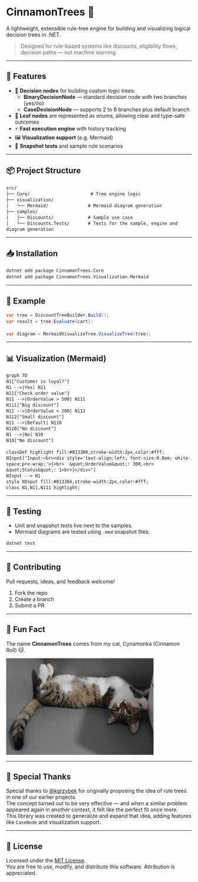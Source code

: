 # CinnamonTrees 🌳

A lightweight, extensible rule-tree engine for building and visualizing logical decision trees in .NET.

> Designed for rule-based systems like discounts, eligibility flows, decision paths — not machine learning.

---

## 🚀 Features

- 🧠 **Decision nodes** for building custom logic trees:
  - **BinaryDecisionNode** — standard decision node with two branches (yes/no)
  - **CaseDecisionNode** — supports 2 to 8 branches plus default branch
- 🍃 **Leaf nodes** are represented as enums, allowing clear and type-safe outcomes
- ⚡ **Fast execution engine** with history tracking
- 🖼️ **Visualization support** (e.g. Mermaid)
- 🧪 **Snapshot tests** and sample rule scenarios

---

## 📦 Project Structure

```
src/
├── Core/                       # Tree engine logic
├── visualization/
│   └── Mermaid/               # Mermaid diagram generation
├── samples/
│   ├── Discounts/             # Sample use case
│   └── Discounts.Tests/       # Tests for the sample, engine and diagram generation
```

---

## 📥 Installation

```bash
dotnet add package CinnamonTrees.Core
dotnet add package CinnamonTrees.Visualization.Mermaid
```

---

## 🧾 Example

```csharp
var tree = DiscountTreeBuilder.Build();
var result = tree.Evaluate(cart);

var diagram = MermaidVisualizeTree.VisualizeTree(tree);
```

---

## 📊 Visualization (Mermaid)

```mermaid
graph TD
N1{"Customer is loyal?"}
N1 -->|Yes| N11
N11{"Check order value"}
N11 -->|OrderValue > 500| N111
N111["Big discount"]
N11 -->|OrderValue > 200| N112
N112["Small discount"]
N11 -->|Default| N110
N110["No discount"]
N1 -->|No| N10
N10["No discount"]

classDef highlight fill:#013300,stroke-width:2px,color:#fff;
NInput["Input:<br><div style='text-align:left; font-size:0.8em; white-space:pre-wrap;'>{<br>  &quot;OrderValue&quot;: 300,<br>  &quot;Status&quot;: 1<br>}</div>"]
NInput --> N1
style NInput fill:#013366,stroke-width:2px,color:#fff;
class N1,N11,N111 highlight;
```

---

## 🧪 Testing

- Unit and snapshot tests live next to the samples.
- Mermaid diagrams are tested using `.mmd` snapshot files.

```bash
dotnet test
```

---

## 🤝 Contributing

Pull requests, ideas, and feedback welcome!

1. Fork the repo
2. Create a branch
3. Submit a PR

---

## 🐾 Fun Fact

The name **CinnamonTrees** comes from my cat, Cynamonka (Cinnamon Roll) 🐱.

<img src="assets/cynamonka.jpeg" alt="Cynamonka the cat" width="400" />

---

## 🙏 Special Thanks

Special thanks to [@kgrzybek](https://github.com/kgrzybek) for originally proposing the idea of rule trees in one of our earlier projects.  
The concept turned out to be very effective — and when a similar problem appeared again in another context, it felt like the perfect fit once more.  
This library was created to generalize and expand that idea, adding features like `CaseNode` and visualization support.

---

## 📝 License

Licensed under the [MIT License](LICENSE).  
You are free to use, modify, and distribute this software. Attribution is appreciated.
